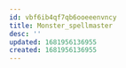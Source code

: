 ```yaml
---
id: vbf6ib4qf7qb6ooeeenvncy
title: Monster_spellmaster
desc: ''
updated: 1681956136955
created: 1681956136955
---
```

